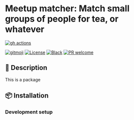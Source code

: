 # Meetup matcher: Match small groups of people for tea, or whatever

<!-- ALL-CONTRIBUTORS-BADGE:START - Do not remove or modify this section -->
<!-- ALL-CONTRIBUTORS-BADGE:END -->
[![gh actions](https://github.com/klieret/meetup-matcher/workflows/testing/badge.svg)](https://github.com/klieret/meetup-matcher/actions)
<!-- [![Coveralls](https://coveralls.io/repos/github/klieret/meetup-matcher/badge.svg?branch=master)](https://coveralls.io/github/klieret/meetup-matcher?branch=master) -->
<!-- [![Documentation Status](https://readthedocs.org/projects/meetup-matcher/badge/?version=latest)](https://meetup-matcher.readthedocs.io/) -->
<!-- [![Pypi status](https://badge.fury.io/py/meetup-matcher.svg)](https://pypi.org/project/meetup-matcher/) -->
[![gitmoji](https://img.shields.io/badge/gitmoji-%20😜%20😍-FFDD67.svg)](https://gitmoji.dev)
[![License](https://img.shields.io/github/license/klieret/meetup-matcher.svg)](https://github.com/klieret/meetup-matcher/blob/master/LICENSE.txt)
[![Black](https://img.shields.io/badge/code%20style-black-000000.svg)](https://github.com/python/black)
[![PR welcome](https://img.shields.io/badge/PR-Welcome-%23FF8300.svg)](https://git-scm.com/book/en/v2/GitHub-Contributing-to-a-Project)

## 📝 Description

This is a package

## 📦 Installation

### Development setup

<!-- ## ✨ Contributors -->
<!--  -->
<!-- Thanks goes to these wonderful people ([emoji key](https://allcontributors.org/docs/en/emoji-key)): -->
<!--  -->
<!-- ALL-CONTRIBUTORS-LIST:START - Do not remove or modify this section -->
<!-- prettier-ignore-start -->
<!-- markdownlint-disable -->
<!-- markdownlint-restore -->
<!-- prettier-ignore-end -->
<!-- ALL-CONTRIBUTORS-LIST:END -->
<!--  -->
<!-- This project follows the [all-contributors](https://github.com/all-contributors/all-contributors) specification. Contributions of any kind welcome! -->
